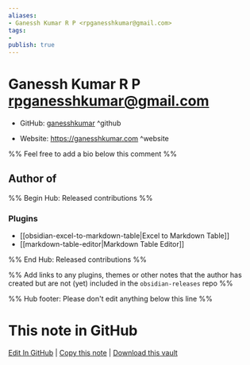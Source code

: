 ```yaml
---
aliases:
- Ganessh Kumar R P <rpganesshkumar@gmail.com>
tags:
- 
publish: true
---
```


# Ganessh Kumar R P <rpganesshkumar@gmail.com>

- GitHub: [ganesshkumar](https://github.com/ganesshkumar/) ^github
<!-- - Discord: `@` ^discord-->
- Website: <https://ganesshkumar.com> ^website
<!-- - [[Publish sites|Publish site]]: <https://> ^publish-->

%% Feel free to add a bio below this comment %%


## Author of

%% Begin Hub: Released contributions %%
### Plugins
- [[obsidian-excel-to-markdown-table|Excel to Markdown Table]]
- [[markdown-table-editor|Markdown Table Editor]]

%% End Hub: Released contributions %%

%% Add links to any plugins, themes or other notes that the author has created but are not (yet) included in the `obsidian-releases` repo %%

<!--
### Unlisted plugins
-->

<!--
### Others
-->

<!--
## Sponsor this author
-->

<!-- - [[GitHub sponsors]]: [Sponsor @ganesshkumar on GitHub Sponsors](https://github.com/sponsors/ganesshkumar) ^github-sponsor-->
<!-- - [[Buy me a coffee]]: <https://> ^buy-me-a-coffee-->
<!-- - [[PayPal]]: <https://> ^paypal-->
<!-- - [[Patreon]]: <https://> ^patreon-->

<!--
## Follow this author
-->

<!-- - [[YouTube Channels|On YouTube]]: <https://> ^youtube-->
<!-- - Twitter: <https://> ^twitter-->
<!-- - ... -->

%% Hub footer: Please don't edit anything below this line %%

# This note in GitHub

<span class="git-footer">[Edit In GitHub](https://github.dev/obsidian-community/obsidian-hub/blob/main/01%20-%20Community/People/ganesshkumar.md "git-hub-edit-note") | [Copy this note](https://raw.githubusercontent.com/obsidian-community/obsidian-hub/main/01%20-%20Community/People/ganesshkumar.md "git-hub-copy-note") | [Download this vault](https://github.com/obsidian-community/obsidian-hub/archive/refs/heads/main.zip "git-hub-download-vault") </span>
